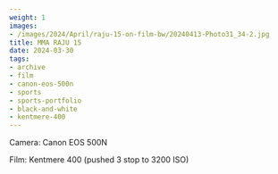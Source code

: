 ```yaml
---
weight: 1
images:
- /images/2024/April/raju-15-on-film-bw/20240413-Photo31_34-2.jpg
title: MMA RAJU 15
date: 2024-03-30
tags:
- archive
- film
- canon-eos-500n
- sports
- sports-portfolio
- black-and-white
- kentmere-400
---
```


Camera: Canon EOS 500N

Film: Kentmere 400 (pushed 3 stop to 3200 ISO)